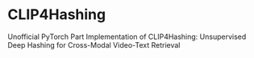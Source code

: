 # CLIP4Hashing
Unofficial PyTorch Part Implementation of CLIP4Hashing: Unsupervised Deep Hashing for Cross-Modal Video-Text Retrieval
